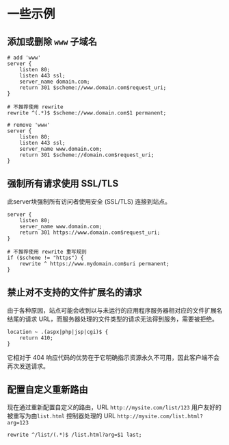 # 一些示例

## 添加或删除 `www` 子域名

```nginx
# add 'www'
server {
    listen 80;
    listen 443 ssl;
    server_name domain.com;
    return 301 $scheme://www.domain.com$request_uri;
}

# 不推荐使用 rewrite
rewrite ^(.*)$ $scheme://www.domain.com$1 permanent;

# remove 'www'
server {
    listen 80;
    listen 443 ssl;
    server_name www.domain.com;
    return 301 $scheme://domain.com$request_uri;
}
```

## 强制所有请求使用 SSL/TLS

此server块强制所有访问者使用安全 (SSL/TLS) 连接到站点。

```nginx
server {
    listen 80;
    server_name www.domain.com;
    return 301 https://www.domain.com$request_uri;
}

# 不推荐使用 rewrite 重写规则
if ($scheme != "https") {
    rewrite ^ https://www.mydomain.com$uri permanent;
}
```

## 禁止对不支持的文件扩展名的请求
由于各种原因，站点可能会收到以与未运行的应用程序服务器相对应的文件扩展名结尾的请求 URL，而服务器处理的文件类型的请求无法得到服务，需要被拒绝。

```nginx
location ~ .(aspx|php|jsp|cgi)$ {
    return 410;
}
```
它相对于 404 响应代码的优势在于它明确指示资源永久不可用，因此客户端不会再次发送请求。

## 配置自定义重新路由

现在通过重新配置自定义的路由，URL `http://mysite.com/list/123` 用户友好的被重写为由`list.html` 控制器处理的 URL `http://mysite.com/list.html?arg=123`

```nginx
rewrite ^/list/(.*)$ /list.html?arg=$1 last;
```

